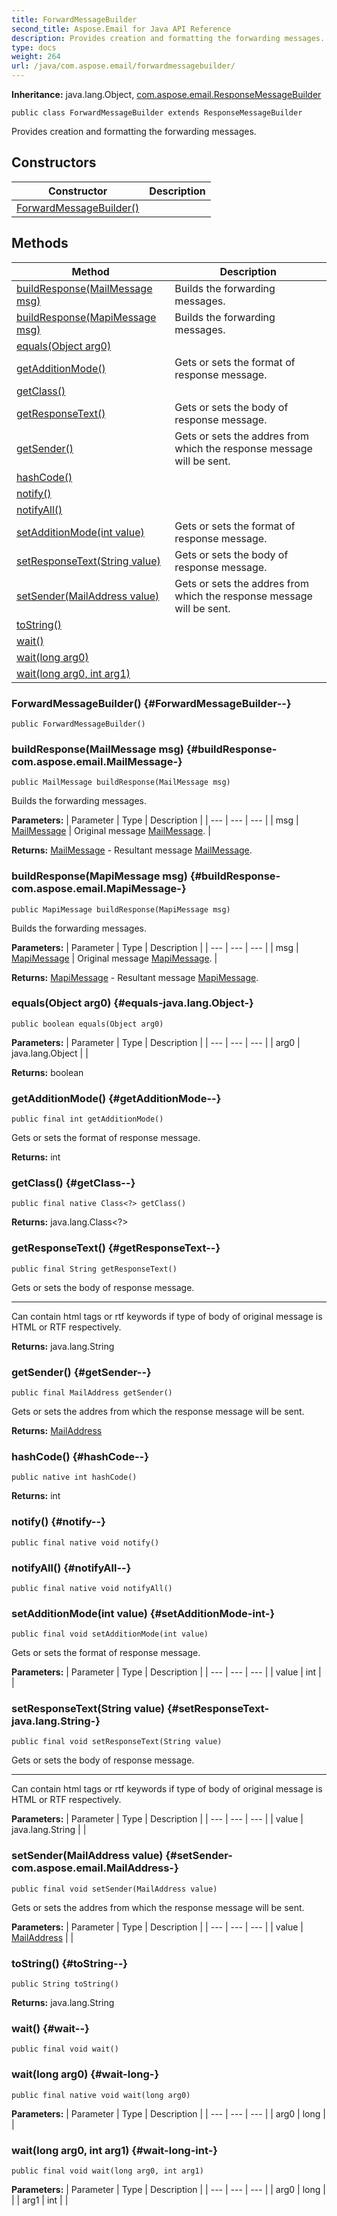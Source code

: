 ```yaml
---
title: ForwardMessageBuilder
second_title: Aspose.Email for Java API Reference
description: Provides creation and formatting the forwarding messages.
type: docs
weight: 264
url: /java/com.aspose.email/forwardmessagebuilder/
---
```


**Inheritance:**
java.lang.Object, [com.aspose.email.ResponseMessageBuilder](../../com.aspose.email/responsemessagebuilder)
```
public class ForwardMessageBuilder extends ResponseMessageBuilder
```

Provides creation and formatting the forwarding messages.
## Constructors

| Constructor | Description |
| --- | --- |
| [ForwardMessageBuilder()](#ForwardMessageBuilder--) |  |
## Methods

| Method | Description |
| --- | --- |
| [buildResponse(MailMessage msg)](#buildResponse-com.aspose.email.MailMessage-) | Builds the forwarding messages. |
| [buildResponse(MapiMessage msg)](#buildResponse-com.aspose.email.MapiMessage-) | Builds the forwarding messages. |
| [equals(Object arg0)](#equals-java.lang.Object-) |  |
| [getAdditionMode()](#getAdditionMode--) | Gets or sets the format of response message. |
| [getClass()](#getClass--) |  |
| [getResponseText()](#getResponseText--) | Gets or sets the body of response message. |
| [getSender()](#getSender--) | Gets or sets the addres from which the response message will be sent. |
| [hashCode()](#hashCode--) |  |
| [notify()](#notify--) |  |
| [notifyAll()](#notifyAll--) |  |
| [setAdditionMode(int value)](#setAdditionMode-int-) | Gets or sets the format of response message. |
| [setResponseText(String value)](#setResponseText-java.lang.String-) | Gets or sets the body of response message. |
| [setSender(MailAddress value)](#setSender-com.aspose.email.MailAddress-) | Gets or sets the addres from which the response message will be sent. |
| [toString()](#toString--) |  |
| [wait()](#wait--) |  |
| [wait(long arg0)](#wait-long-) |  |
| [wait(long arg0, int arg1)](#wait-long-int-) |  |
### ForwardMessageBuilder() {#ForwardMessageBuilder--}
```
public ForwardMessageBuilder()
```


### buildResponse(MailMessage msg) {#buildResponse-com.aspose.email.MailMessage-}
```
public MailMessage buildResponse(MailMessage msg)
```


Builds the forwarding messages.

**Parameters:**
| Parameter | Type | Description |
| --- | --- | --- |
| msg | [MailMessage](../../com.aspose.email/mailmessage) | Original message [MailMessage](../../com.aspose.email/mailmessage). |

**Returns:**
[MailMessage](../../com.aspose.email/mailmessage) - Resultant message [MailMessage](../../com.aspose.email/mailmessage).
### buildResponse(MapiMessage msg) {#buildResponse-com.aspose.email.MapiMessage-}
```
public MapiMessage buildResponse(MapiMessage msg)
```


Builds the forwarding messages.

**Parameters:**
| Parameter | Type | Description |
| --- | --- | --- |
| msg | [MapiMessage](../../com.aspose.email/mapimessage) | Original message [MapiMessage](../../com.aspose.email/mapimessage). |

**Returns:**
[MapiMessage](../../com.aspose.email/mapimessage) - Resultant message [MapiMessage](../../com.aspose.email/mapimessage).
### equals(Object arg0) {#equals-java.lang.Object-}
```
public boolean equals(Object arg0)
```




**Parameters:**
| Parameter | Type | Description |
| --- | --- | --- |
| arg0 | java.lang.Object |  |

**Returns:**
boolean
### getAdditionMode() {#getAdditionMode--}
```
public final int getAdditionMode()
```


Gets or sets the format of response message.

**Returns:**
int
### getClass() {#getClass--}
```
public final native Class<?> getClass()
```




**Returns:**
java.lang.Class<?>
### getResponseText() {#getResponseText--}
```
public final String getResponseText()
```


Gets or sets the body of response message.

--------------------

Can contain html tags or rtf keywords if type of body of original message is HTML or RTF respectively.

**Returns:**
java.lang.String
### getSender() {#getSender--}
```
public final MailAddress getSender()
```


Gets or sets the addres from which the response message will be sent.

**Returns:**
[MailAddress](../../com.aspose.email/mailaddress)
### hashCode() {#hashCode--}
```
public native int hashCode()
```




**Returns:**
int
### notify() {#notify--}
```
public final native void notify()
```




### notifyAll() {#notifyAll--}
```
public final native void notifyAll()
```




### setAdditionMode(int value) {#setAdditionMode-int-}
```
public final void setAdditionMode(int value)
```


Gets or sets the format of response message.

**Parameters:**
| Parameter | Type | Description |
| --- | --- | --- |
| value | int |  |

### setResponseText(String value) {#setResponseText-java.lang.String-}
```
public final void setResponseText(String value)
```


Gets or sets the body of response message.

--------------------

Can contain html tags or rtf keywords if type of body of original message is HTML or RTF respectively.

**Parameters:**
| Parameter | Type | Description |
| --- | --- | --- |
| value | java.lang.String |  |

### setSender(MailAddress value) {#setSender-com.aspose.email.MailAddress-}
```
public final void setSender(MailAddress value)
```


Gets or sets the addres from which the response message will be sent.

**Parameters:**
| Parameter | Type | Description |
| --- | --- | --- |
| value | [MailAddress](../../com.aspose.email/mailaddress) |  |

### toString() {#toString--}
```
public String toString()
```




**Returns:**
java.lang.String
### wait() {#wait--}
```
public final void wait()
```




### wait(long arg0) {#wait-long-}
```
public final native void wait(long arg0)
```




**Parameters:**
| Parameter | Type | Description |
| --- | --- | --- |
| arg0 | long |  |

### wait(long arg0, int arg1) {#wait-long-int-}
```
public final void wait(long arg0, int arg1)
```




**Parameters:**
| Parameter | Type | Description |
| --- | --- | --- |
| arg0 | long |  |
| arg1 | int |  |

